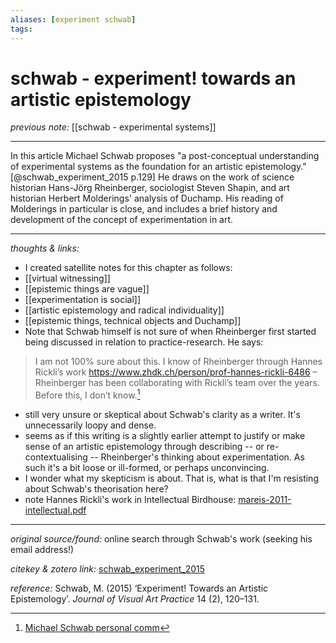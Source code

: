 ```yaml
---
aliases: [experiment schwab]
tags:
---
```


# schwab - experiment! towards an artistic epistemology

_previous note:_ [[schwab - experimental systems]]

---

In this article Michael Schwab proposes "a post-conceptual understanding of experimental systems as the foundation for an artistic epistemology."[@schwab_experiment_2015 p.129] He draws on the work of science historian Hans-Jörg Rheinberger, sociologist Steven Shapin, and art historian Herbert Molderings' analysis of Duchamp. His reading of Molderings in particular is close, and includes a brief history and development of the concept of experimentation in art.

---

_thoughts & links:_

- I created satellite notes for this chapter as follows:
- [[virtual witnessing]]
- [[epistemic things are vague]]
- [[experimentation is social]]
- [[artistic epistemology and radical individuality]]
- [[epistemic things, technical objects and Duchamp]]
- Note that Schwab himself is not sure of when Rheinberger first started being discussed in relation to practice-research. He says:

>I am not 100% sure about this. I know of Rheinberger through Hannes Rickli’s work <https://www.zhdk.ch/person/prof-hannes-rickli-6486> –  Rheinberger has been collaborating with Rickli’s team over the years. Before this, I don’t know.[^pers]
	
[^pers]: [Michael Schwab personal comm](hook://file/x1mmlxbFG?p=c2tlbGxpcy9EZXNrdG9w&n=schwab-2021-trying.pdf)


- still very unsure or skeptical about Schwab's clarity as a writer. It's unnecessarily loopy and dense.
- seems as if this writing is a slightly earlier attempt to justify or make sense of an artistic epistemology through describing -- or re-contextualising -- Rheinberger's thinking about experimentation. As such it's a bit loose or ill-formed, or perhaps unconvincing.
- I wonder what my skepticism is about. That is, what is that I'm resisting about Schwab's theorisation here? 
- note Hannes Rickli's work in Intellectual Birdhouse: [mareis-2011-intellectual.pdf](hook://file/x1np3krPS?p=RHJvcGJveC9iaWJsaW9ncmFwaHkgcGRmcw==&n=mareis-2011-intellectual.pdf)


---

_original source/found:_ online search through Schwab's work (seeking his email address!)

_citekey & zotero link:_ [schwab_experiment_2015](zotero://select/items/1_G2S4P93H)

_reference:_ Schwab, M. (2015) ‘Experiment! Towards an Artistic Epistemology’. _Journal of Visual Art Practice_ 14 (2), 120–131.


